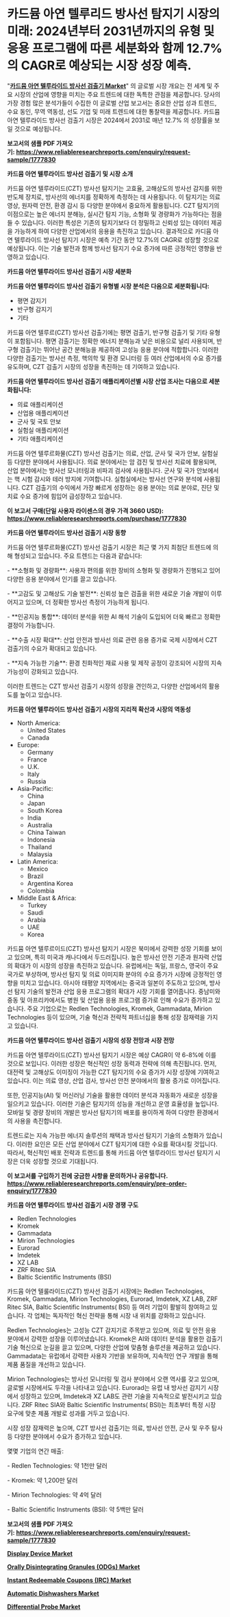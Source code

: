 <p><h1>카드뮴 아연 텔루리드 방사선 탐지기 시장의 미래: 2024년부터 2031년까지의 유형 및 응용 프로그램에 따른 세분화와 함께 12.7%의 CAGR로 예상되는 시장 성장 예측.</h1></p><p>"<strong><a href="https://www.reliableresearchreports.com/global-cadmium-zinc-telluride-radiation-detector-market-r1777830?utm_campaign=106&utm_medium=7&utm_source=Github&utm_content=ia&utm_term=28112024&utm_id=cadmium-zinc-telluride-radiation-detector">카드뮴 아연 텔루라이드 방사선 검출기 Market</a></strong>" 의 글로벌 시장 개요는 전 세계 및 주요 시장의 산업에 영향을 미치는 주요 트렌드에 대한 독특한 관점을 제공합니다. 당사의 가장 경험 많은 분석가들이 수집한 이 글로벌 산업 보고서는 중요한 산업 성과 트렌드, 수요 동인, 무역 역동성, 선도 기업 및 미래 트렌드에 대한 통찰력을 제공합니다. 카드뮴 아연 텔루라이드 방사선 검출기 시장은 2024에서 2031로 매년 12.7% 의 성장률을 보일 것으로 예상됩니다.&nbsp;</p>
<p><strong>보고서의 샘플 PDF 가져오기:&nbsp;<a href="https://www.reliableresearchreports.com/enquiry/request-sample/1777830?utm_campaign=106&utm_medium=7&utm_source=Github&utm_content=ia&utm_term=28112024&utm_id=cadmium-zinc-telluride-radiation-detector">https://www.reliableresearchreports.com/enquiry/request-sample/1777830</a></strong></p>
<p><strong>카드뮴 아연 텔루라이드 방사선 검출기 및 시장 소개</strong></p>
<p><p>카드뮴 아연 텔루라이드(CZT) 방사선 탐지기는 고효율, 고해상도의 방사선 감지를 위한 반도체 장치로, 방사선의 에너지를 정확하게 측정하는 데 사용됩니다. 이 탐지기는 의료 영상, 원자력 안전, 환경 감시 등 다양한 분야에서 중요하게 활용됩니다. CZT 탐지기의 이점으로는 높은 에너지 분해능, 실시간 탐지 기능, 소형화 및 경량화가 가능하다는 점을 들 수 있습니다. 이러한 특성은 기존의 탐지기보다 더 정밀하고 신뢰성 있는 데이터 제공을 가능하게 하여 다양한 산업에서의 응용을 촉진하고 있습니다. 결과적으로 카디뮴 아연 텔루라이드 방사선 탐지기 시장은 예측 기간 동안 12.7%의 CAGR로 성장할 것으로 예상됩니다. 이는 기술 발전과 함께 방사선 탐지기 수요 증가에 따른 긍정적인 영향을 반영하고 있습니다.</p></p>
<p><strong>카드뮴 아연 텔루라이드 방사선 검출기 시장 세분화</strong></p>
<p><strong>카드뮴 아연 텔루라이드 방사선 검출기 유형별 시장 분석은 다음으로 세분화됩니다:</strong></p>
<p><ul><li>평면 감지기</li><li>반구형 감지기</li><li>기타</li></ul></p>
<p><p>카드뮴 아연 텔루르(CZT) 방사선 검출기에는 평면 검출기, 반구형 검출기 및 기타 유형이 포함됩니다. 평면 검출기는 정확한 에너지 분해능과 낮은 비용으로 널리 사용되며, 반구형 검출기는 뛰어난 공간 분해능을 제공하여 고성능 응용 분야에 적합합니다. 이러한 다양한 검출기는 방사선 측정, 핵의학 및 환경 모니터링 등 여러 산업에서의 수요 증가를 유도하며, CZT 검출기 시장의 성장을 촉진하는 데 기여하고 있습니다.</p></p>
<p><strong>카드뮴 아연 텔루라이드 방사선 검출기 애플리케이션별 시장 산업 조사는 다음으로 세분화됩니다:</strong></p>
<p><ul><li>의료 애플리케이션</li><li>산업용 애플리케이션</li><li>군사 및 국토 안보</li><li>실험실 애플리케이션</li><li>기타 애플리케이션</li></ul></p>
<p><p>카드뮴 아연 텔루르화물(CZT) 방사선 검출기는 의료, 산업, 군사 및 국가 안보, 실험실 등 다양한 분야에서 사용됩니다. 의료 분야에서는 암 검진 및 방사선 치료에 활용되며, 산업 분야에서는 방사선 모니터링과 비파괴 검사에 사용됩니다. 군사 및 국가 안보에서는 핵 시험 감시와 테러 방지에 기여합니다. 실험실에서는 방사선 연구와 분석에 사용됩니다. CZT 검출기의 수익에서 가장 빠르게 성장하는 응용 분야는 의료 분야로, 진단 및 치료 수요 증가에 힘입어 급성장하고 있습니다.</p></p>
<p><strong>이 보고서 구매(단일 사용자 라이센스의 경우 가격 3660 USD): <a href="https://www.reliableresearchreports.com/purchase/1777830?utm_campaign=106&utm_medium=7&utm_source=Github&utm_content=ia&utm_term=28112024&utm_id=cadmium-zinc-telluride-radiation-detector">https://www.reliableresearchreports.com/purchase/1777830</a></strong></p>
<p><strong>카드뮴 아연 텔루라이드 방사선 검출기 시장 동향</strong></p>
<p><p>카드뮴 아연 텔루르화물(CZT) 방사선 검출기 시장은 최근 몇 가지 최첨단 트렌드에 의해 형성되고 있습니다. 주요 트렌드는 다음과 같습니다:</p><p>- **소형화 및 경량화**: 사용자 편의를 위한 장비의 소형화 및 경량화가 진행되고 있어 다양한 응용 분야에서 인기를 끌고 있습니다.</p><p>- **고감도 및 고해상도 기술 발전**: 신뢰성 높은 검출을 위한 새로운 기술 개발이 이루어지고 있으며, 더 정확한 방사선 측정이 가능하게 됩니다.</p><p>- **인공지능 통합**: 데이터 분석을 위한 AI 해석 기술이 도입되어 더욱 빠르고 정확한 결정이 가능합니다.</p><p>- **수출 시장 확대**: 산업 안전과 방사선 의료 관련 응용 증가로 국제 시장에서 CZT 검출기의 수요가 확대되고 있습니다.</p><p>- **지속 가능한 기술**: 환경 친화적인 재료 사용 및 제작 공정이 강조되어 시장의 지속 가능성이 강화되고 있습니다.</p><p>이러한 트렌드는 CZT 방사선 검출기 시장의 성장을 견인하고, 다양한 산업에서의 활용도를 높이고 있습니다.</p></p>
<p><strong>카드뮴 아연 텔루라이드 방사선 검출기 시장의 지리적 확산과 시장의 역동성</strong></p>
<p><ul>
    <li>
        North America:
        <ul>
            <li>United States</li>
            <li>Canada</li>
        </ul>
    </li>
    <li>
        Europe:
        <ul>
            <li>Germany</li>
            <li>France</li>
            <li>U.K.</li>
            <li>Italy</li>
            <li>Russia</li>
        </ul>
    </li>
    <li>
        Asia-Pacific:
        <ul>
            <li>China</li>
            <li>Japan</li>
            <li>South Korea</li>
            <li>India</li>
            <li>Australia</li>
            <li>China Taiwan</li>
            <li>Indonesia</li>
            <li>Thailand</li>
            <li>Malaysia</li>
        </ul>
    </li>
    <li>
        Latin America:
        <ul>
            <li>Mexico</li>
            <li>Brazil</li>
            <li>Argentina Korea</li>
            <li>Colombia</li>
        </ul>
    </li>
    <li>
        Middle East & Africa:
        <ul>
            <li>Turkey</li>
            <li>Saudi</li>
            <li>Arabia</li>
            <li>UAE</li>
            <li>Korea</li>
        </ul>
    </li>
    </ul></p>
<p><p>카드뮴 아연 텔루르이드(CZT) 방사선 탐지기 시장은 북미에서 강력한 성장 기회를 보이고 있으며, 특히 미국과 캐나다에서 두드러집니다. 높은 방사선 안전 기준과 원자력 산업의 확대가 이 시장의 성장을 촉진하고 있습니다. 유럽에서는 독일, 프랑스, 영국이 주요 국가로 부상하며, 방사선 탐지 및 의료 이미지화 분야의 수요 증가가 시장에 긍정적인 영향을 미치고 있습니다. 아시아 태평양 지역에서는 중국과 일본이 주도하고 있으며, 방사선 탐지 기술의 발전과 산업 응용 프로그램의 확대가 시장 기회를 열어줍니다. 중남미와 중동 및 아프리카에서도 병원 및 산업용 응용 프로그램 증가로 인해 수요가 증가하고 있습니다. 주요 기업으로는 Redlen Technologies, Kromek, Gammadata, Mirion Technologies 등이 있으며, 기술 혁신과 전략적 파트너십을 통해 성장 잠재력을 가지고 있습니다.</p></p>
<p><strong>카드뮴 아연 텔루라이드 방사선 검출기 시장의 성장 전망과 시장 전망</strong></p>
<p><p>카드뮴 아연 텔루라이드(CZT) 방사선 탐지기 시장은 예상 CAGR이 약 6-8%에 이를 것으로 보입니다. 이러한 성장은 혁신적인 성장 동력과 전략에 의해 촉진됩니다. 먼저, 대전력 및 고해상도 이미징이 가능한 CZT 탐지기의 수요 증가가 시장 성장에 기여하고 있습니다. 이는 의료 영상, 산업 검사, 방사선 안전 분야에서의 활용 증가로 이어집니다.</p><p>또한, 인공지능(AI) 및 머신러닝 기술을 활용한 데이터 분석과 자동화가 새로운 성장을 일으키고 있습니다. 이러한 기술은 탐지기의 성능을 개선하고 운영 효율성을 높입니다. 모바일 및 경량 장비의 개발은 방사선 탐지기의 배포를 용이하게 하여 다양한 환경에서의 사용을 촉진합니다.</p><p>트렌드로는 지속 가능한 에너지 솔루션의 채택과 방사선 탐지기 기술의 소형화가 있습니다. 이러한 요인은 모든 산업 분야에서 CZT 탐지기에 대한 수요를 확대시킬 것입니다. 따라서, 혁신적인 배포 전략과 트렌드를 통해 카드뮴 아연 텔루라이드 방사선 탐지기 시장은 더욱 성장할 것으로 기대됩니다.</p></p>
<p><strong>이 보고서를 구입하기 전에 궁금한 사항을 문의하거나 공유합니다. <a href="https://www.reliableresearchreports.com/enquiry/pre-order-enquiry/1777830?utm_campaign=106&utm_medium=7&utm_source=Github&utm_content=ia&utm_term=28112024&utm_id=cadmium-zinc-telluride-radiation-detector">https://www.reliableresearchreports.com/enquiry/pre-order-enquiry/1777830</a></strong></p>
<p><strong>카드뮴 아연 텔루라이드 방사선 검출기 시장 경쟁 구도</strong></p>
<p><ul><li>Redlen Technologies</li><li>Kromek</li><li>Gammadata</li><li>Mirion Technologies</li><li>Eurorad</li><li>Imdetek</li><li>XZ LAB</li><li>ZRF Ritec SIA</li><li>Baltic Scientific Instruments (BSI)</li></ul></p>
<p><p>카드뮴 아연 텔룰라이드(CZT) 방사선 검출기 시장에는 Redlen Technologies, Kromek, Gammadata, Mirion Technologies, Eurorad, Imdetek, XZ LAB, ZRF Ritec SIA, Baltic Scientific Instruments( BSI) 등 여러 기업이 활발히 참여하고 있습니다. 각 업체는 독자적인 혁신 전략을 통해 시장 내 위치를 강화하고 있습니다.</p><p>Redlen Technologies는 고성능 CZT 감지기로 주목받고 있으며, 의료 및 안전 응용 분야에서 강력한 성장을 이루어냈습니다. Kromek은 AI와 데이터 분석을 활용한 검출기 기술 혁신으로 눈길을 끌고 있으며, 다양한 산업에 맞춤형 솔루션을 제공하고 있습니다. Gammadata는 유럽에서 강력한 사용자 기반을 보유하며, 지속적인 연구 개발을 통해 제품 품질을 개선하고 있습니다.</p><p>Mirion Technologies는 방사선 모니터링 및 검사 분야에서 오랜 역사를 갖고 있으며, 글로벌 시장에서도 두각을 나타내고 있습니다. Eurorad는 유럽 내 방사선 감지기 시장에서 성장하고 있으며, Imdetek과 XZ LAB도 관련 기술을 지속적으로 발전시키고 있습니다. ZRF Ritec SIA와 Baltic Scientific Instruments( BSI)는 최초부터 특정 시장 요구에 맞춘 제품 개발로 성과를 거두고 있습니다.</p><p>시장 성장 잠재력은 높으며, CZT 방사선 검출기는 의료, 방사선 안전, 군사 및 우주 탐사 등 다양한 분야에서 수요가 증가하고 있습니다.</p><p>몇몇 기업의 연간 매출:</p><p>- Redlen Technologies: 약 1천만 달러</p><p>- Kromek: 약 1,200만 달러</p><p>- Mirion Technologies: 약 4억 달러 </p><p>- Baltic Scientific Instruments (BSI): 약 5백만 달러</p></p>
<p><strong>보고서의 샘플 PDF 가져오기:&nbsp;<a href="https://www.reliableresearchreports.com/enquiry/request-sample/1777830?utm_campaign=106&utm_medium=7&utm_source=Github&utm_content=ia&utm_term=28112024&utm_id=cadmium-zinc-telluride-radiation-detector">https://www.reliableresearchreports.com/enquiry/request-sample/1777830</a></strong></p>
<p><strong><p><a href="https://www.linkedin.com/pulse/display-device-market-indicators-size-regional-breakdown-player-qrmjf?utm_campaign=106&utm_medium=7&utm_source=Github&utm_content=ia&utm_term=28112024&utm_id=cadmium-zinc-telluride-radiation-detector">Display Device Market</a></p><p><a href="https://issuu.com/reportprime-2/docs/orally-disintegrating-granules-odgs-market-size-20?utm_campaign=106&utm_medium=7&utm_source=Github&utm_content=ia&utm_term=28112024&utm_id=cadmium-zinc-telluride-radiation-detector">Orally Disintegrating Granules (ODGs) Market</a></p><p><a href="https://issuu.com/reportprime-2/docs/instant-redeemable-coupons-irc-mark_4f6a955ec32500?utm_campaign=106&utm_medium=7&utm_source=Github&utm_content=ia&utm_term=28112024&utm_id=cadmium-zinc-telluride-radiation-detector">Instant Redeemable Coupons (IRC) Market</a></p><p><a href="https://github.com/nathandecarvalho/Market-Research-Report-List-5/blob/main/automatic-dishwashers-market.md?utm_campaign=106&utm_medium=7&utm_source=Github&utm_content=ia&utm_term=28112024&utm_id=cadmium-zinc-telluride-radiation-detector">Automatic Dishwashers Market</a></p><p><a href="https://github.com/julyju69/Market-Research-Report-List-5/blob/main/differential-probe-market.md?utm_campaign=106&utm_medium=7&utm_source=Github&utm_content=ia&utm_term=28112024&utm_id=cadmium-zinc-telluride-radiation-detector">Differential Probe Market</a></p></strong></p>
<p></p>